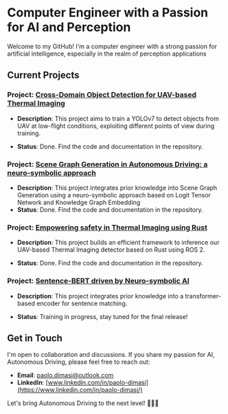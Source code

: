 # Computer Engineer with a Passion for AI and Perception

Welcome to my GitHub! I'm a computer engineer with a strong passion for artificial intelligence, especially in the realm of perception applications

## Current Projects

### Project: [Cross-Domain Object Detection for UAV-based Thermal Imaging](https://github.com/Pamasi/tir_cross_domain#cross-domain-object-detection-for-uav-based-thermal-imaging)
- **Description**: This project aims to train a YOLOv7 to detect objects from UAV at low-flight conditions, exploiting different points of view during training.

- **Status**: Done. Find the code and documentation in the repository.
  
### Project: [Scene Graph Generation in Autonomous Driving: a neuro-symbolic approach](https://github.com/Pamasi/sgg_av)

- **Description**: This project integrates prior knowledge into Scene Graph Generation using a neuro-symbolic approach based on Logit Tensor Network and Knowledge Graph Embedding
- **Status**: Done. Find the code and documentation in the repository.
  
### Project: [Empowering safety in Thermal Imaging using Rust](https://github.com/Pamasi/yolo_tir_rust/tree/develop)

- **Description**: This project builds an efficient framework to inference our UAV-based Thermal Imaging detector based on Rust using ROS 2.

- **Status**: Done. Find the code and documentation in the repository.
  

### Project: [Sentence-BERT driven by Neuro-symbolic AI](https://github.com/Pamasi/phrase_matching_ltn/tree/develop)

- **Description**: This project integrates prior knowledge into a transformer-based encoder for sentence matching.

- **Status**: Training in progress, stay tuned for the final release!


## Get in Touch
I'm open to collaboration and discussions. If you share my passion for AI, Autonomous Driving, please feel free to reach out:

- **Email**: [paolo.dimasi@outlook.com](mailto:paolo.dimasi@outlook.com)
- **LinkedIn**: [www.linkedin.com/in/paolo-dimasi](https://www.linkedin.com/in/paolo-dimasi/)

Let's bring Autonomous Driving to the next level! 🚗🤖🌟
